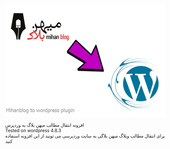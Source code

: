![Mihanblog posts to wordpress](mihanblog.jpg)

افزونه انتقال مطالب میهن بلاگ به وردپرس
<br>
Tested on wordpress 4.8.3
<br>
برای انتقال مطالب وبلاگ میهن بلاگی به سایت وردپرسی می تونید از این افزونه استفاده کنید
<br>

